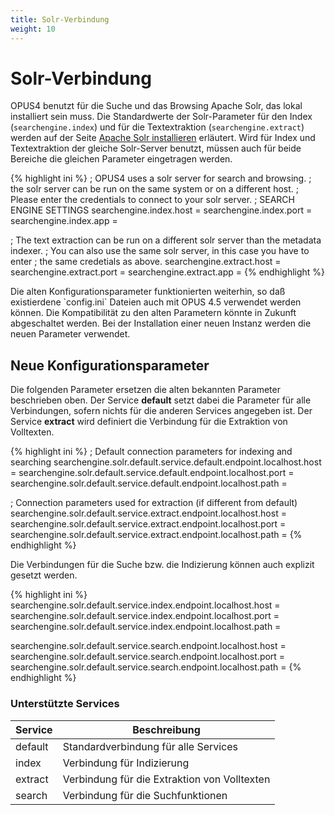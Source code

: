 ```yaml
---
title: Solr-Verbindung
weight: 10
--- 
```


# Solr-Verbindung

OPUS4 benutzt für die Suche und das Browsing Apache Solr, das lokal installiert sein muss. Die
Standardwerte der Solr-Parameter für den Index (`searchengine.index`) und für die Textextraktion
(`searchengine.extract`) werden auf der Seite [Apache Solr installieren](../installation/solr.html)
erläutert. Wird für Index und Textextraktion der gleiche Solr-Server benutzt, müssen auch für beide
Bereiche die gleichen Parameter eingetragen werden.

{% highlight ini %}
; OPUS4 uses a solr server for search and browsing.
; the solr server can be run on the same system or on a different host.
; Please enter the credentials to connect to your solr server.
; SEARCH ENGINE SETTINGS
searchengine.index.host =
searchengine.index.port =
searchengine.index.app =

; The text extraction can be run on a different solr server than the metadata indexer.
; You can also use the same solr server, in this case you have to enter
; the same credetials as above.
searchengine.extract.host =
searchengine.extract.port =
searchengine.extract.app =
{% endhighlight %}

<p class="warning" markdown="1">
Die alten Konfigurationsparameter funktionierten weiterhin, so daß existierdene `config.ini` Dateien auch mit
OPUS 4.5 verwendet werden können. Die Kompatibilität zu den alten Parametern könnte in Zukunft abgeschaltet werden.
Bei der Installation einer neuen Instanz werden die neuen Parameter verwendet.
</p>

## Neue Konfigurationsparameter

Die folgenden Parameter ersetzen die alten bekannten Parameter beschrieben oben. Der Service **default** setzt
dabei die Parameter für alle Verbindungen, sofern nichts für die anderen Services angegeben ist. Der Service
**extract** wird definiert die Verbindung für die Extraktion von Volltexten.

{% highlight ini %}
; Default connection parameters for indexing and searching
searchengine.solr.default.service.default.endpoint.localhost.host =
searchengine.solr.default.service.default.endpoint.localhost.port =
searchengine.solr.default.service.default.endpoint.localhost.path =

; Connection parameters used for extraction (if different from default)
searchengine.solr.default.service.extract.endpoint.localhost.host =
searchengine.solr.default.service.extract.endpoint.localhost.port =
searchengine.solr.default.service.extract.endpoint.localhost.path =
{% endhighlight %}

Die Verbindungen für die Suche bzw. die Indizierung können auch explizit gesetzt werden.

{% highlight ini %}
searchengine.solr.default.service.index.endpoint.localhost.host =
searchengine.solr.default.service.index.endpoint.localhost.port =
searchengine.solr.default.service.index.endpoint.localhost.path =

searchengine.solr.default.service.search.endpoint.localhost.host =
searchengine.solr.default.service.search.endpoint.localhost.port =
searchengine.solr.default.service.search.endpoint.localhost.path =
{% endhighlight %}

### Unterstützte Services

|Service | Beschreibung |
|--------|------|
| default | Standardverbindung für alle Services |
| index | Verbindung für Indizierung |
| extract | Verbindung für die Extraktion von Volltexten |
| search | Verbindung für die Suchfunktionen |

